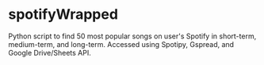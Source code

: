 # spotifyWrapped

Python script to find 50 most popular songs on user's Spotify in short-term, medium-term, and long-term. Accessed using Spotipy, Gspread, and Google Drive/Sheets API. 
